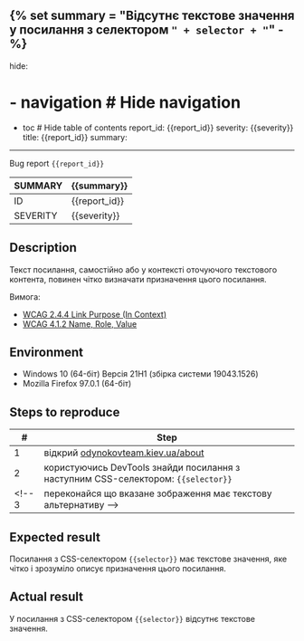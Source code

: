 {% set summary = "Відсутнє текстове значення у посилання з селектором `" + selector + "`" -%}
---
hide:
#  - navigation # Hide navigation
  - toc        # Hide table of contents
report_id: {{report_id}}
severity: {{severity}}
title: {{report_id}}
summary: 
---
Bug report `{{report_id}}`

SUMMARY|{{summary}}
-|-
ID|{{report_id}}
SEVERITY|{{severity}}

## Description

Текст посилання, 
самостійно або у контексті оточуючого текстового контента, 
повинен чітко визначати призначення цього посилання.

Вимога: 

- [WCAG 2.4.4 Link Purpose (In Context)](https://www.w3.org/TR/WCAG21/#link-purpose-in-context)
- [WCAG 4.1.2 Name, Role, Value](https://www.w3.org/TR/WCAG21/#name-role-value)

## Environment

- Windows 10 (64-біт) Версія 21H1 (збірка системи 19043.1526)
- Mozilla Firefox 97.0.1 (64-біт)

## Steps to reproduce

|#|Step|
-|-
1|відкрий [odynokovteam.kiev.ua/about](http://odynokovteam.kiev.ua/about)
2|користуючись DevTools знайди посилання з наступним CSS-селектором: `{{selector}}`
<!-- 3|переконайся що вказане зображення має текстову альтернативу -->

## Expected result

Посилання з CSS-селектором `{{selector}}` має текстове значення, 
яке чітко і зрозуміло описує призначення цього посилання. 

## Actual result

У посилання з CSS-селектором `{{selector}}` 
відсутнє текстове значення.

